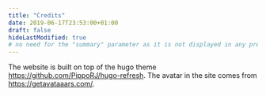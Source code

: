 ```yaml
---
title: "Credits"
date: 2019-06-17T23:53:00+01:00
draft: false
hideLastModified: true
# no need for the "summary" parameter as it is not displayed in any previews
---
```


The website is built on top of the hugo theme https://github.com/PippoRJ/hugo-refresh.
The avatar in the site comes from https://getavataaars.com/.